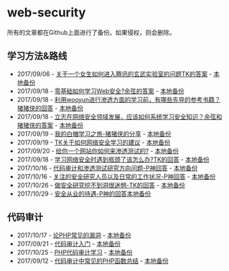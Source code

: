 # web-security
所有的文章都在Github上面进行了备份。如果侵权，则会删除。
## 学习方法&路线
- 2017/09/06 - [关于一个女生如何进入腾讯的玄武实验室的问题TK的答案](https://www.zhihu.com/question/63422112/answer/226070886) - [本地备份](articles/tk-answers.md)
- 2017/09/18 - [零基础如何学习Web安全?余弦的答案](https://www.zhihu.com/question/21606800/answer/22268855) - [本地备份](articles/web-secuity-learning.md)
- 2017/09/18 - [利用wooyun进行渗透方面的学习前，有哪些先导的参考书籍？猪猪侠的回答](https://www.zhihu.com/question/36940086/answer/69704363) - [本地备份](articles/pentest-learning.md)
- 2017/09/18 - [立志在网络安全领域发展，应该如何系统学习安全知识？余弦和猪猪侠的答案](https://www.zhihu.com/question/21680381) - [本地备份](articles/web-secuity-learning-2.md)
- 2017/09/19 - [我的白帽学习之旅-猪猪侠的分享](https://github.com/ring04h/papers) - [本地备份](articles/我的白帽学习路线--20170325.pdf)
- 2017/09/19 - [TK关于如何网络安全学习的建议]() - [本地备份](articles/TK-Suggestion.jpg)
- 2017/09/20 - [给你一个网站你如何来渗透测试的?](https://zhuanlan.zhihu.com/p/25605198) - [本地备份](articles/pentest-practice.md)
- 2017/09/18 - [学习网络安全时遇到瓶颈了该怎么办?TK的回答](https://www.zhihu.com/question/51653098/answer/126853836) - [本地备份](articles/web-secuity-learning-3.md)
- 2017/10/16 - [代码审计和渗透测试研究方向问题-P神回答](http://weibo.com/p/1005051074745063/home) - [本地备份](articles/代码审计和渗透测试研究方向问题-P神回答.md)
- 2017/10/16 - [关注的安全研究人员以及日常的工作状况-P神回答](http://weibo.com/p/1005051074745063/home) - [本地备份](articles/关注的安全研究人员以及日常的工作状况-P神回答.md)
- 2017/10/26 - [做安全研究挖不到洞很迷惘-TK的回答](https://www.zhihu.com/question/67183576/answer/250262907) - [本地备份](articles/做安全研究挖不到洞很迷惘-TK的回答.md)
- 2017/10/29 - [安全从业的待遇-P神的回答本地备份](articles/安全从业的待遇-P神的回答.md)

## 代码审计
- 2017/10/17 - [论PHP常见的漏洞](http://drops.xmd5.com/static/drops/papers-4544.html) - [本地备份](articles/php-common-vulnerability.pdf)
- 2017/09/21 - [代码审计入门](http://sixwha1e.github.io/2016/02/16/%E4%BB%A3%E7%A0%81%E5%AE%A1%E8%AE%A1%E5%85%A5%E9%97%A8%E6%80%BB%E7%BB%93/) - [本地备份](articles/code-audit-start.md)
- 2017/10/25 - [PHP代码审计学习](http://phantom0301.cc/2017/06/06/codeaudit/) - [本地备份](articles/PHP代码审计学习.md)
- 2017/09/12 - [代码审计中常见的PHP函数总结](http://www.au1ge.xyz/2017/07/17/%E4%BB%A3%E7%A0%81%E5%AE%A1%E8%AE%A1cookbook/) - [本地备份](articles/codeaudit-functions.md)
